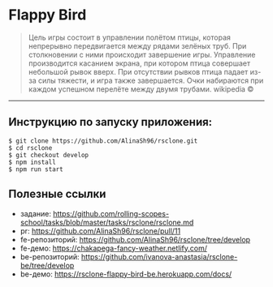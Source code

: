 # Flappy Bird
>Цель игры состоит в управлении полётом птицы, которая непрерывно передвигается между рядами зелёных труб. При столкновении с ними происходит завершение игры. Управление производится касанием экрана, при котором птица совершает небольшой рывок вверх. При отсутствии рывков птица падает из-за силы тяжести, и игра также завершается. Очки набираются при каждом успешном перелёте между двумя трубами. wikipedia ©

___
## Инструкцию по запуску приложения:
```console
$ git clone https://github.com/AlinaSh96/rsclone.git
$ cd rsclone
$ git checkout develop
$ npm install
$ npm run start
```
## Полезные ссылки
* задание: https://github.com/rolling-scopes-school/tasks/blob/master/tasks/rsclone/rsclone.md
* pr: https://github.com/AlinaSh96/rsclone/pull/11
* fe-репозиторий: https://github.com/AlinaSh96/rsclone/tree/develop
* fe-демо: https://chakapega-fancy-weather.netlify.com/
* be-репозиторий: https://github.com/ivanova-anastasia/rsclone-be/tree/develop
* be-демо: https://rsclone-flappy-bird-be.herokuapp.com/docs/

